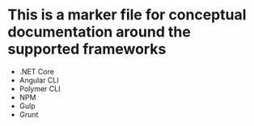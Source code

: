 # This is a marker file for conceptual documentation around the supported frameworks

* .NET Core
* Angular CLI
* Polymer CLI
* NPM
* Gulp
* Grunt
